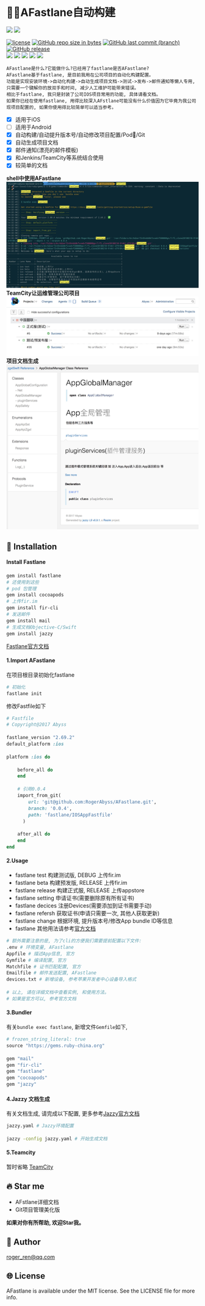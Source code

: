 # :rocket::rocket:AFastlane自动构建

<!-- [![Travis](https://img.shields.io/travis/RogerAbyss/AFastlane.svg)](https://travis-ci.org/RogerAbyss/AFastlane) -->
<!-- [![Codecov](https://img.shields.io/codecov/c/github/RogerAbyss/AFastlane.svg)](https://codecov.io/gh/RogerAbyss/AFastlane) -->
<img src="https://img.shields.io/badge/support-iOS-brightgreen.svg"> <a href="https://github.com/fastlane/fastlane"><img src="https://img.shields.io/badge/fastlane-Ruby-orange.svg"></a>

[![license](https://img.shields.io/github/license/RogerAbyss/AFastlane.svg)](https://github.com/RogerAbyss/AFastlane/blob/master/LICENSE)
[![GitHub repo size in bytes](https://img.shields.io/github/repo-size/RogerAbyss/AFastlane.svg)](https://github.com/RogerAbyss/AFastlane)
[![GitHub last commit (branch)](https://img.shields.io/github/last-commit/RogerAbyss/AFastlane.svg)](https://github.com/RogerAbyss/AFastlane)
[![GitHub release](https://img.shields.io/github/release/RogerAbyss/AFastlane.svg)](https://github.com/RogerAbyss/AFastlane)
<br>
<a href="https://github.com/RogerAbyss"><img src="https://img.shields.io/badge/Github-rogerabyss-brightgreen.svg"></a>
<a href="https://gitee.com/rogerabyss"><img src="https://img.shields.io/badge/%E7%A0%81%E4%BA%91-rogerabyss-orange.svg"></a>
<a href="https://www.jianshu.com/u/d8d22723c6a5"><img src="https://img.shields.io/badge/%E7%AE%80%E4%B9%A6-rogerabyss-orange.svg"></a>
<a href="https://www.zhihu.com/people/ren-chao-3-42/activities"><img src="https://img.shields.io/badge/%E7%9F%A5%E4%B9%8E-rogerabyss-blue.svg"></a>
<a href="https://juejin.im/user/594e25186fb9a06bc86e2a7d"><img src="https://img.shields.io/badge/%E6%8E%98%E9%87%91-rogerabyss-blue.svg"></a>

```
AFastlane是什么?它能做什么?已经用了fastlane是否AFastlane?
AFastlane基于fastlane, 是目前我用在公司项目的自动化构建配置。
功能是实现安装环境->自动化构建->自动生成项目文档->测试->发布->邮件通知等懒人专用, 只需要一个键解你的放双手和时间, 减少人工维护可能带来错误。
相比于fastlane, 我只是封装了公司IOS项目常用的功能, 具体请看文档。
如果你已经在使用fastlane, 用得比较深入AFstlane可能没有什么价值因为它毕竟为我公司现项目配置的, 如果你使用得比较简单可以适当参考。
```

- [x] 适用于iOS
- [ ] 适用于Android
- [x] 自动构建/自动提升版本号/自动修改项目配置/Pod/Git
- [x] 自动生成项目文档
- [x] 邮件通知(漂亮的邮件模板)
- [x] 和Jenkins/TeamCity等系统结合使用
- [x] 较简单的文档

**shell中使用AFastlane**
![cli](/doc/asserts/cli.png)
**TeamCity让运维管理公司项目**
![teamcity](/doc/asserts/teamcity.png)
**项目文档生成**
![jazzy](/doc/asserts/jazzy.png)

## :rocket: Installation

#### Install Fastlane
```zsh
gem install fastlane
# 还使用到这些
# pod 包管理
gem install cocoapods
# 上传fir.im
gem install fir-cli
# 发送邮件
gem install mail
# 生成文档Objective-C/Swift
gem install jazzy
```

[Fastlane官方文档](https://docs.fastlane.tools/actions/)

#### 1.Import AFastlane

在项目根目录初始化fastlane
```zsh
# 初始化
fastlane init
```
修改Fastfile如下
```ruby
# Fastfile 
# Copyright@2017 Abyss

fastlane_version "2.69.2"
default_platform :ios

platform :ios do

	before_all do
	end

    # 引用0.0.4
	import_from_git(
		url: 'git@github.com:RogerAbyss/AFastlane.git', 
		branch: '0.0.4',
		path: 'fastlane/IOSAppFastfile'
	  )

	after_all do
	end
end
```

#### 2.Usage

* fastlane test        构建测试版, DEBUG    上传fir.im
* fastlane beta        构建预发版, RELEASE  上传fir.im   
* fastlane release     构建正式服, RELEASE  上传appstore
* fastlane setting     申请证书(需要删除原有所有证书)
* fastlane decices     注册Devices(需要添加到证书需要手动)
* fastlane refersh     获取证书(申请只需要一次, 其他人获取更新)
* fastlane change      根据环境, 提升版本号/修改App bundle ID等信息
* fastlane 其他用法请参考[官方文档](https://docs.fastlane.tools/actions/)

 ```zsh
 # 额外需要注意的是, 为了cli的方便我们需要提前配置以下文件:
 .env # 环境变量, AFastlane
 Appfile # 描述App信息, 官方
 Gymfile # 编译配置, 官方
 Matchfile # 证书匹配配置, 官方
 Emailfile # 邮件发送配置, AFastlane
 devices.txt # 新增设备, 参考苹果开发者中心设备导入格式

 # 以上, 请在详细文档中查看实例, 和使用方法。
 # 如果是官方可以, 参考官方文档
 ```

#### 3.Bundler 

有关``bundle exec fastlane``, 新增文件``Gemfile``如下,
```ruby
# frozen_string_literal: true
source "https://gems.ruby-china.org"

gem "mail"
gem "fir-cli"
gem "fastlane"
gem "cocoapods"
gem "jazzy"
```

#### 4.Jazzy 文档生成

有关文档生成, 请完成以下配置, 更多参考[Jazzy官方文档]()
```zsh
jazzy.yaml # Jazzy环境配置

jazzy -config jazzy.yaml # 开始生成文档
```
#### 5.Teamcity

暂时省略
[TeamCity](https://www.jetbrains.com/zh/teamcity/specials/teamcity/teamcity.html?utm_source=baidu&utm_medium=cpc&utm_campaign=cn-bai-br-teamcity-ex-pc&utm_content=teamcity-pure&utm_term=teamcity)

## :fire: Star me

* AFstlane详细文档
* Git项目管理美化版

**如果对你有所帮助, 欢迎Star我。**

## :construction_worker: Author

roger_ren@qq.com

## :globe_with_meridians: License

AFastlane is available under the MIT license. See the LICENSE file for more info.
